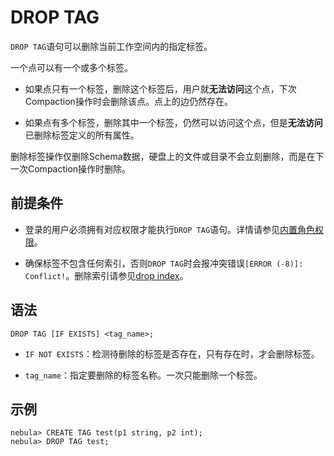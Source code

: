 # DROP TAG

`DROP TAG`语句可以删除当前工作空间内的指定标签。

一个点可以有一个或多个标签。

- 如果点只有一个标签，删除这个标签后，用户就**无法访问**这个点，下次Compaction操作时会删除该点。点上的边仍然存在。

- 如果点有多个标签，删除其中一个标签，仍然可以访问这个点，但是**无法访问**已删除标签定义的所有属性。

删除标签操作仅删除Schema数据，硬盘上的文件或目录不会立刻删除，而是在下一次Compaction操作时删除。

## 前提条件

- 登录的用户必须拥有对应权限才能执行`DROP TAG`语句。详情请参见[内置角色权限](../../7.data-security/1.authentication/3.role-list.md)。

- 确保标签不包含任何索引，否则`DROP TAG`时会报冲突错误`[ERROR (-8)]: Conflict!`。删除索引请参见[drop index](../14.native-index-statements/6.drop-native-index.md)。

## 语法

```ngql
DROP TAG [IF EXISTS] <tag_name>;
```

- `IF NOT EXISTS`：检测待删除的标签是否存在，只有存在时，才会删除标签。

- `tag_name`：指定要删除的标签名称。一次只能删除一个标签。

## 示例

```ngql
nebula> CREATE TAG test(p1 string, p2 int);
nebula> DROP TAG test;
```
